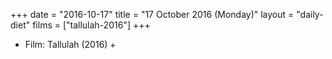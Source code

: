 +++
date = "2016-10-17"
title = "17 October 2016 (Monday)"
layout = "daily-diet"
films = ["tallulah-2016"]
+++


* Film: Tallulah (2016) +
